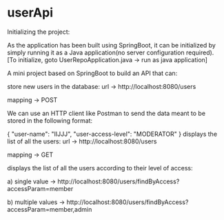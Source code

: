 # userApi
Initializing the project:

As the application has been built using SpringBoot, it can be initialized by simply running it as a Java application(no server configuration required).
[To initialize, goto UserRepoApplication.java -> run as java application]


A mini project based on SpringBoot to build an API that can:

store new users in the database:
url -> http://localhost:8080/users

mapping -> POST

We can use an HTTP client like Postman to send the data meant to be stored in the following format:

{
    "user-name": "IIJJJ",
    "user-access-level": "MODERATOR"
}
displays the list of all the users:
url -> http://localhost:8080/users

mapping -> GET

displays the list of all the users according to their level of access:

a) single value -> http://localhost:8080/users/findByAccess?accessParam=member

b) multiple values -> http://localhost:8080/users/findByAccess?accessParam=member,admin
